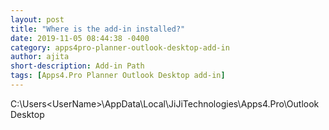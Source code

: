 ```yaml
---
layout: post
title: "Where is the add-in installed?"
date: 2019-11-05 08:44:38 -0400
category: apps4pro-planner-outlook-desktop-add-in
author: ajita
short-description: Add-in Path
tags: [Apps4.Pro Planner Outlook Desktop add-in]
---
```

C:\Users\<UserName>\AppData\Local\JiJiTechnologies\Apps4.Pro\Outlook Desktop 
